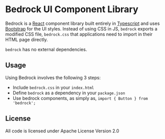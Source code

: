 # Bedrock UI Component Library

Bedrock is a [React][1] component library built entirely in [Typescript][2]
and uses [Bootstrap][3] for the UI styles. Instead of using CSS in JS, `bedrock`
exports a modified CSS file, `bedrock.css` that applications need to import
in their HTML page directly.

`bedrock` has no external dependencies.

## Usage

Using Bedrock involves the following 3 steps:

* Include `bedrock.css` in your `index.html`
* Define `bedrock` as a dependency in your `package.json`
* Use bedrock components, as simply as, `import { Button } from 'bedrock';`

## License

All code is licensed under Apache License Version 2.0

[1]: https://reactjs.org/
[2]: https://www.typescriptlang.org/
[3]: https://getbootstrap.com/
